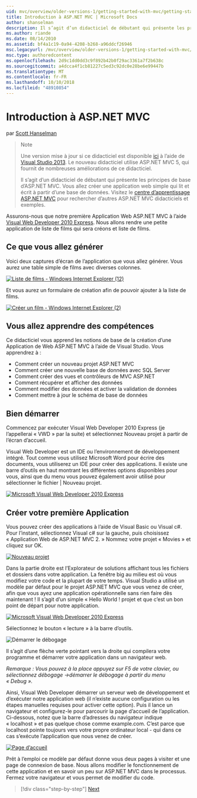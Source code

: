 ```yaml
---
uid: mvc/overview/older-versions-1/getting-started-with-mvc/getting-started-with-mvc-part1
title: Introduction à ASP.NET MVC | Microsoft Docs
author: shanselman
description: Il s’agit d’un didacticiel de débutant qui présente les principes de base d’ASP.NET MVC. Créer une application web simple qui lit et écrit à partir d’une base de données.
ms.author: riande
ms.date: 08/14/2010
ms.assetid: bf4a1c19-0a94-4208-b268-a96ddcf26946
msc.legacyurl: /mvc/overview/older-versions-1/getting-started-with-mvc/getting-started-with-mvc-part1
msc.type: authoredcontent
ms.openlocfilehash: 2d9c1dd0dd3c9f892b42b0f29ac3361a7f2b638c
ms.sourcegitcommit: a4dcca4f1cb81227c5ed3c92dc0e28be6e99447b
ms.translationtype: MT
ms.contentlocale: fr-FR
ms.lasthandoff: 10/10/2018
ms.locfileid: "48910854"
---
```

<a name="intro-to-aspnet-mvc"></a>Introduction à ASP.NET MVC
====================
par [Scott Hanselman](https://github.com/shanselman)

> > [!NOTE]
> > Une version mise à jour si ce didacticiel est disponible [ici](../../getting-started/introduction/getting-started.md) à l’aide de [Visual Studio 2013](https://my.visualstudio.com/Downloads?q=visual%20studio%202013). Le nouveau didacticiel utilise ASP.NET MVC 5, qui fournit de nombreuses améliorations de ce didacticiel.
>
>
> Il s’agit d’un didacticiel de débutant qui présente les principes de base d’ASP.NET MVC. Vous allez créer une application web simple qui lit et écrit à partir d’une base de données. Visitez le [centre d’apprentissage ASP.NET MVC](../../../index.md) pour rechercher d’autres ASP.NET MVC didacticiels et exemples.


Assurons-nous que notre première Application Web ASP.NET MVC à l’aide [Visual Web Developer 2010 Express](https://www.microsoft.com/express/Web/). Nous allons rendre une petite application de liste de films qui sera créons et liste de films.

## <a name="what-youll-build"></a>Ce que vous allez générer

Voici deux captures d’écran de l’application que vous allez générer. Vous aurez une table simple de films avec diverses colonnes.

[![Liste de films - Windows Internet Explorer (12)](getting-started-with-mvc-part1/_static/image2.png)](getting-started-with-mvc-part1/_static/image1.png)

Et vous aurez un formulaire de création afin de pouvoir ajouter à la liste de films.

[![Créer un film - Windows Internet Explorer (2)](getting-started-with-mvc-part1/_static/image4.png)](getting-started-with-mvc-part1/_static/image3.png)

## <a name="skills-youll-learn"></a>Vous allez apprendre des compétences

Ce didacticiel vous apprend les notions de base de la création d’une Application de Web ASP.NET MVC à l’aide de Visual Studio. Vous apprendrez à :

- Comment créer un nouveau projet ASP.NET MVC
- Comment créer une nouvelle base de données avec SQL Server
- Comment créer des vues et contrôleurs de MVC ASP.NET
- Comment récupérer et afficher des données
- Comment modifier des données et activer la validation de données
- Comment mettre à jour le schéma de base de données

## <a name="get-started"></a>Bien démarrer

Commencez par exécuter Visual Web Developer 2010 Express (je l’appellerai « VWD » par la suite) et sélectionnez Nouveau projet à partir de l’écran d’accueil.

Visual Web Developer est un IDE ou l’environnement de développement intégré. Tout comme vous utilisez Microsoft Word pour écrire des documents, vous utiliserez un IDE pour créer des applications. Il existe une barre d’outils en haut montrant les différentes options disponibles pour vous, ainsi que du menu vous pouvez également avoir utilisé pour sélectionner le fichier | Nouveau projet.

[![Microsoft Visual Web Developer 2010 Express](getting-started-with-mvc-part1/_static/image6.png)](getting-started-with-mvc-part1/_static/image5.png)

## <a name="creating-your-first-application"></a>Créer votre première Application

Vous pouvez créer des applications à l’aide de Visual Basic ou Visual c#. Pour l’instant, sélectionnez Visual c# sur la gauche, puis choisissez « Application Web de ASP.NET MVC 2. » Nommez votre projet « Movies » et cliquez sur OK.

[![Nouveau projet](getting-started-with-mvc-part1/_static/image8.png)](getting-started-with-mvc-part1/_static/image7.png)

Dans la partie droite est l’Explorateur de solutions affichant tous les fichiers et dossiers dans votre application. La fenêtre big au milieu est où vous modifiez votre code et la plupart de votre temps. Visual Studio a utilisé un modèle par défaut pour le projet ASP.NET MVC que vous venez de créer, afin que vous ayez une application opérationnelle sans rien faire dès maintenant ! Il s’agit d’un simple « Hello World ! projet et que c’est un bon point de départ pour notre application.

[![Microsoft Visual Web Developer 2010 Express](getting-started-with-mvc-part1/_static/image10.png)](getting-started-with-mvc-part1/_static/image9.png)

Sélectionnez le bouton « lecture » à la barre d’outils.

![Démarrer le débogage](getting-started-with-mvc-part1/_static/image11.png)

Il s’agit d’une flèche verte pointant vers la droite qui compilera votre programme et démarrer votre application dans un navigateur web.

*Remarque : Vous pouvez à la place appuyez sur F5 de votre clavier, ou sélectionnez débogage -&gt;démarrer le débogage à partir du menu « Debug ».*

Ainsi, Visual Web Developer démarrer un serveur web de développement et d’exécuter notre application web (il n’existe aucune configuration ou les étapes manuelles requises pour activer cette option). Puis il lance un navigateur et configurez-le pour parcourir la page d’accueil de l’application. Ci-dessous, notez que la barre d’adresses du navigateur indique « localhost » et pas quelque chose comme example.com. C’est parce que localhost pointe toujours vers votre propre ordinateur local - qui dans ce cas s’exécute l’application que nous venez de créer.

[![Page d’accueil](getting-started-with-mvc-part1/_static/image13.png)](getting-started-with-mvc-part1/_static/image12.png)

Prêt à l’emploi ce modèle par défaut donne vous deux pages à visiter et une page de connexion de base. Nous allons modifier le fonctionnement de cette application et en savoir un peu sur ASP.NET MVC dans le processus. Fermez votre navigateur et vous permet de modifier du code.

> [!div class="step-by-step"]
> [Next](getting-started-with-mvc-part2.md)
